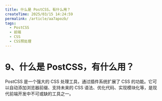 ```yaml
---
title: 什么是 PostCSS，有什么用？
createTime: 2025/03/15 14:24:59
permalink: /article/aa7apozb/
tags:
  - PostCSS
  - 前端
  - CSS
  - CSS预处理
---
```

# 9、什么是 PostCSS，有什么用？

PostCSS 是一个强大的 CSS 处理工具，通过插件系统扩展了 CSS 的功能。它可以自动添加浏览器前缀、支持未来的 CSS 语法、优化代码、实现模块化等，是现代前端开发中不可或缺的工具之一。
